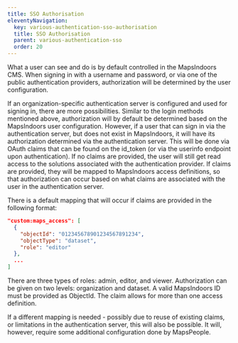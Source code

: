 ```yaml
---
title: SSO Authorisation
eleventyNavigation:
  key: various-authentication-sso-authorisation
  title: SSO Authorisation
  parent: various-authentication-sso
  order: 20
---
```


What a user can see and do is by default controlled in the MapsIndoors CMS.
When signing in with a username and password, or via one of the public authentication providers, authorization will be determined by the user configuration.

If an organization-specific authentication server is configured and used for signing in, there are more possibilities.
Similar to the login methods mentioned above, authorization will by default be determined based on the MapsIndoors user configuration.
However, if a user that can sign in via the authentication server, but does not exist in MapsIndoors, it will have its authorization determined via the authentication server.
This will be done via OAuth claims that can be found on the id_token (or via the userinfo endpoint upon authentication).
If no claims are provided, the user will still get read access to the solutions associated with the authentication provider.
If claims are provided, they will be mapped to MapsIndoors access definitions, so that authorization can occur based on what claims are associated with the user in the authentication server.

There is a default mapping that will occur if claims are provided in the following format:

```json
"custom:maps_access": [
  {
    "objectId": "012345678901234567891234",
    "objectType": "dataset",
    "role": "editor"
  },
  ...
]
```

There are three types of roles: admin, editor, and viewer.
Authorization can be given on two levels: organization and dataset.
A valid MapsIndoors ID must be provided as ObjectId.
The claim allows for more than one access definition.

If a different mapping is needed - possibly due to reuse of existing claims, or limitations in the authentication server, this will also be possible.
It will, however, require some additional configuration done by MapsPeople.
